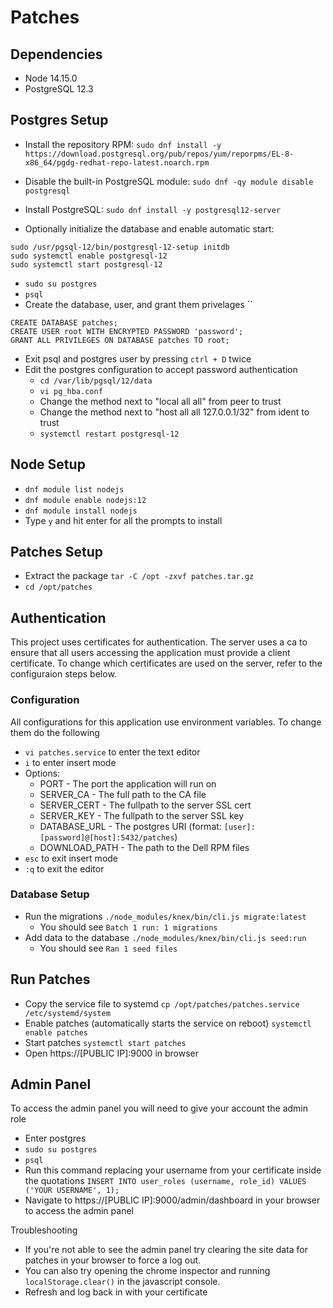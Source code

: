 # Patches

## Dependencies

- Node 14.15.0
- PostgreSQL 12.3

## Postgres Setup

- Install the repository RPM:
  `sudo dnf install -y https://download.postgresql.org/pub/repos/yum/reporpms/EL-8-x86_64/pgdg-redhat-repo-latest.noarch.rpm`

- Disable the built-in PostgreSQL module:
  `sudo dnf -qy module disable postgresql`

- Install PostgreSQL:
  `sudo dnf install -y postgresql12-server`

- Optionally initialize the database and enable automatic start:

```
sudo /usr/pgsql-12/bin/postgresql-12-setup initdb
sudo systemctl enable postgresql-12
sudo systemctl start postgresql-12
```

- `sudo su postgres`
- `psql`
- Create the database, user, and grant them privelages ``

```
CREATE DATABASE patches;
CREATE USER root WITH ENCRYPTED PASSWORD 'password';
GRANT ALL PRIVILEGES ON DATABASE patches TO root;
```

- Exit psql and postgres user by pressing `ctrl + D` twice
- Edit the postgres configuration to accept password authentication
  - `cd /var/lib/pgsql/12/data`
  - `vi pg_hba.conf`
  - Change the method next to "local all all" from peer to trust
  - Change the method next to "host all all 127.0.0.1/32" from ident to trust
  - `systemctl restart postgresql-12`

## Node Setup

- `dnf module list nodejs`
- `dnf module enable nodejs:12`
- `dnf module install nodejs`
- Type `y` and hit enter for all the prompts to install

## Patches Setup

- Extract the package `tar -C /opt -zxvf patches.tar.gz`
- `cd /opt/patches`

## Authentication

This project uses certificates for authentication. The server uses a ca to ensure that all users accessing the application must provide a client certificate. To change which certificates are used on the server, refer to the configuraion steps below.

### Configuration

All configurations for this application use environment variables. To change them do the following

- `vi patches.service` to enter the text editor
- `i` to enter insert mode
- Options:
  - PORT - The port the application will run on
  - SERVER_CA - The full path to the CA file
  - SERVER_CERT - The fullpath to the server SSL cert
  - SERVER_KEY - The fullpath to the server SSL key
  - DATABASE_URL - The postgres URI (format: `[user]:[password]@[host]:5432/patches`)
  - DOWNLOAD_PATH - The path to the Dell RPM files
- `esc` to exit insert mode
- `:q` to exit the editor

### Database Setup

- Run the migrations `./node_modules/knex/bin/cli.js migrate:latest`
  - You should see `Batch 1 run: 1 migrations`
- Add data to the database `./node_modules/knex/bin/cli.js seed:run`
  - You should see `Ran 1 seed files`

## Run Patches

- Copy the service file to systemd `cp /opt/patches/patches.service /etc/systemd/system`
- Enable patches (automatically starts the service on reboot) `systemctl enable patches`
- Start patches `systemctl start patches`
- Open https://[PUBLIC IP]:9000 in browser

## Admin Panel
To access the admin panel you will need to give your account the admin role

- Enter postgres
- `sudo su postgres`
- `psql`
- Run this command replacing your username from your certificate inside the quotations `INSERT INTO user_roles (username, role_id) VALUES ('YOUR USERNAME', 1);`
- Navigate to https://[PUBLIC IP]:9000/admin/dashboard in your browser to access the admin panel

Troubleshooting
- If you're not able to see the admin panel try clearing the site data for patches in your browser to force a log out.
- You can also try opening the chrome inspector and running  `localStorage.clear()` in the javascript console.
- Refresh and log back in with your certificate
